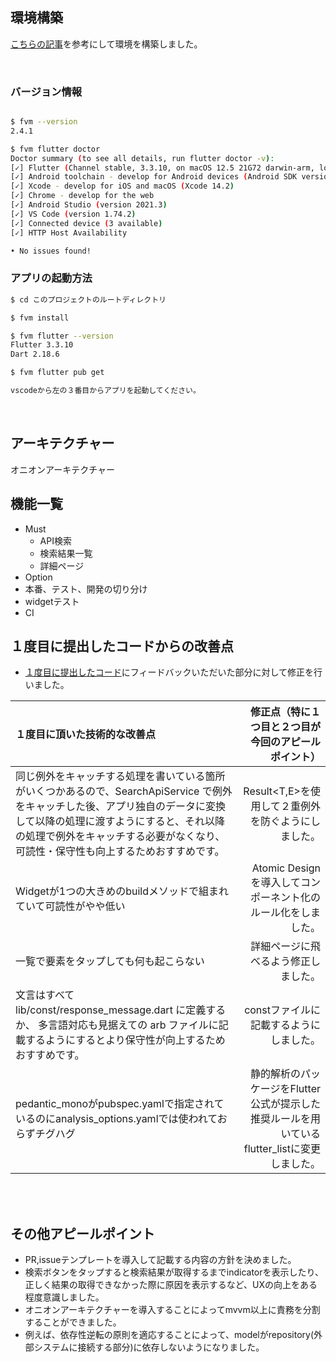 ## 環境構築
[こちらの記事](https://zenn.dev/altiveinc/articles/flutter-version-management#%E5%8F%82%E5%8A%A0%E3%81%97%E3%81%9F%E3%83%97%E3%83%AD%E3%82%B8%E3%82%A7%E3%82%AF%E3%83%88%E3%81%A7fvm%E3%81%8C%E4%BD%BF%E3%82%8F%E3%82%8C%E3%81%A6%E3%81%84%E3%81%9F%E6%99%82%E3%81%AB%E3%81%99%E3%82%8B%E3%81%93%E3%81%A8)を参考にして環境を構築しました。

<br />

### バージョン情報

```bash

$ fvm --version
2.4.1

$ fvm flutter doctor
Doctor summary (to see all details, run flutter doctor -v):
[✓] Flutter (Channel stable, 3.3.10, on macOS 12.5 21G72 darwin-arm, locale ja-JP)
[✓] Android toolchain - develop for Android devices (Android SDK version 33.0.1)
[✓] Xcode - develop for iOS and macOS (Xcode 14.2)
[✓] Chrome - develop for the web
[✓] Android Studio (version 2021.3)
[✓] VS Code (version 1.74.2)
[✓] Connected device (3 available)
[✓] HTTP Host Availability

• No issues found!
```

### アプリの起動方法

```bash
$ cd このプロジェクトのルートディレクトリ

$ fvm install

$ fvm flutter --version
Flutter 3.3.10
Dart 2.18.6

$ fvm flutter pub get

vscodeから左の３番目からアプリを起動してください。

```

<br />

## アーキテクチャー
オニオンアーキテクチャー

## 機能一覧
- Must
  - API検索
  - 検索結果一覧
  - 詳細ページ
- Option
 - 本番、テスト、開発の切り分け
 - widgetテスト
 - CI

## １度目に提出したコードからの改善点

- [１度目に提出したコード](https://github.com/masal9pse/flutter_engineer_codecheck/tree/5d222fbeba6776e10ddd66c2f05939d34d6299d7)にフィードバックいただいた部分に対して修正を行いました。

| １度目に頂いた技術的な改善点 | 修正点（特に１つ目と２つ目が今回のアピールポイント） |
|:-----------|------------:|
| 同じ例外をキャッチする処理を書いている箇所がいくつかあるので、SearchApiService で例外をキャッチした後、アプリ独自のデータに変換して以降の処理に渡すようにすると、それ以降の処理で例外をキャッチする必要がなくなり、可読性・保守性も向上するためおすすめです。  |   Result<T,E>を使用して２重例外を防ぐようにしました。      |
| Widgetが1つの大きめのbuildメソッドで組まれていて可読性がやや低い     | Atomic Designを導入してコンポーネント化のルール化をしました。
| 一覧で要素をタップしても何も起こらない     | 詳細ページに飛べるよう修正しました。
| 文言はすべて lib/const/response_message.dart に定義するか、 多言語対応も見据えての arb ファイルに記載するようにするとより保守性が向上するためおすすめです。| constファイルに記載するようにしました。|
| pedantic_monoがpubspec.yamlで指定されているのにanalysis_options.yamlでは使われておらずチグハグ    |   静的解析のパッケージをFlutter公式が提示した推奨ルールを用いているflutter_listに変更しました。   |

<br />
<br />

## その他アピールポイント
- PR,issueテンプレートを導入して記載する内容の方針を決めました。
- 検索ボタンをタップすると検索結果が取得するまでindicatorを表示したり、正しく結果の取得できなかった際に原因を表示するなど、UXの向上をある程度意識しました。
- オニオンアーキテクチャーを導入することによってmvvm以上に責務を分割することができました。
 - 例えば、依存性逆転の原則を適応することによって、modelがrepository(外部システムに接続する部分)に依存しないようになりました。